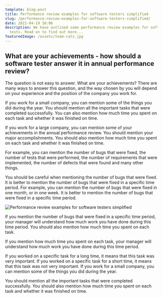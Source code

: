 ```yaml
---
template: blog-post
title: Performance review examples for software testers simplified
slug: /performance-review-examples-for-software-testers-simplified/
date: 2021-04-19 16:06
description: We have outlined some performance review examples for software
  tests. Read on to find out more...
featuredImage: /assets/team-cats.jpg
---
```

## **What are your achievements - how should a software tester answer it in annual performance review?**

The question is not easy to answer. What are your achievements? There are many ways to answer this question, and the way chosen by you will depend on your experience and the position of the company you work for.

If you work for a small company, you can mention some of the things you did during the year. You should mention all the important tasks that were completed successfully. You can also mention how much time you spent on each task and whether it was finished on time.

If you work for a large company, you can mention some of your achievements in the annual performance review. You should mention your major accomplishments. You should also mention how much time you spent on each task and whether it was finished on time.

For example, you can mention the number of bugs that were fixed, the number of tests that were performed, the number of requirements that were implemented, the number of defects that were found and many other things.

You should be careful when mentioning the number of bugs that were fixed. It is better to mention the number of bugs that were fixed in a specific time period. For example, you can mention the number of bugs that were fixed in one month, or in one week. It is better to mention the number of bugs that were fixed in a specific time period.

![Performance review examples for software testers simplified](/assets/mike-dorner-sf_1ZDA1YFw-unsplash.jpg)

If you mention the number of bugs that were fixed in a specific time period, your manager will understand how much work you have done during this time period. You should also mention how much time you spent on each task.

If you mention how much time you spent on each task, your manager will understand how much work you have done during this time period.

If you worked on a specific task for a long time, it means that this task was very important. If you worked on a specific task for a short time, it means that this task was not very important. If you work for a small company, you can mention some of the things you did during the year.

You should mention all the important tasks that were completed successfully. You should also mention how much time you spent on each task and whether it was finished on time.